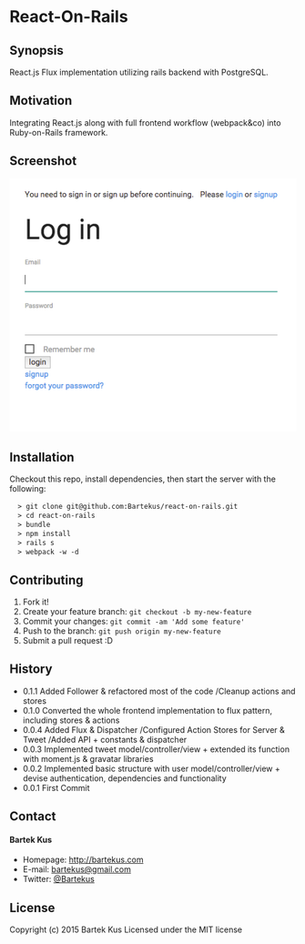 React-On-Rails
==============

## Synopsis
React.js Flux implementation utilizing rails backend with PostgreSQL.


## Motivation
Integrating React.js along with full frontend workflow (webpack&co) into Ruby-on-Rails framework.


## Screenshot
![Screenshot software](https://raw.githubusercontent.com/Bartekus/react-on-rails/master/react-on-rails.png "screenshot software")


## Installation
Checkout this repo, install dependencies, then start the server with the following:

```
  > git clone git@github.com:Bartekus/react-on-rails.git
  > cd react-on-rails
  > bundle
  > npm install
  > rails s
  > webpack -w -d
```


## Contributing
1. Fork it!
2. Create your feature branch: `git checkout -b my-new-feature`
3. Commit your changes: `git commit -am 'Add some feature'`
4. Push to the branch: `git push origin my-new-feature`
5. Submit a pull request :D


## History

* 0.1.1 Added Follower & refactored most of the code /Cleanup actions and stores
* 0.1.0 Converted the whole frontend implementation to flux pattern, including stores & actions
* 0.0.4 Added Flux & Dispatcher /Configured Action Stores for Server & Tweet /Added API + constants & dispatcher
* 0.0.3 Implemented tweet model/controller/view + extended its function with moment.js & gravatar libraries
* 0.0.2 Implemented basic structure with user model/controller/view + devise authentication, dependencies and functionality
* 0.0.1 First Commit

## Contact
#### Bartek Kus
* Homepage: http://bartekus.com
* E-mail: bartekus@gmail.com
* Twitter: [@Bartekus](https://twitter.com/Bartekus "Bartekus on twitter")


## License
Copyright (c) 2015 Bartek Kus
Licensed under the MIT license
